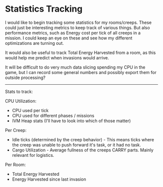 # Statistics Tracking

I would like to begin tracking some statistics for my rooms/creeps. These could just be interesting metrics to keep track of various things. But also performance metrics, such as Energy cost per tick of all creeps in a mission. I could keep an eye on these and see how my different optimizations are turning out.

It would also be useful to track Total Energy Harvested from a room, as this would help me predict when invasions would arrive.

It will be difficult to do very much data slicing spending my CPU in the game, but I can record some general numbers and possibly export them for outside processing?

---

Stats to track:

CPU Utilization:
- CPU used per tick
- CPU used for different phases / missions
- IVM Heap stats (I'll have to look into which of those matter)

Per Creep:
- Idle ticks (determined by the creep behavior) - This means ticks where the creep was unable to push forward it's task, or it had no task.
- Cargo Utilization - Average fullness of the creeps CARRY parts. Mainly relevant for logistics.

Per Room:
- Total Energy Harvested
- Energy Harvested since last invasion
